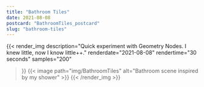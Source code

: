 ```yaml
---
title: "Bathroom Tiles"
date: 2021-08-08
postcard: "BathroomTiles_postcard"
slug: "bathroom-tiles"
---
```


{{< render_img
  description="Quick experiment with Geometry Nodes. I knew little, now I know little++."
  renderdate="2021-08-08"
  rendertime="30 seconds"
  samples="200"
   >}}
{{< image path="img/BathroomTiles" alt="Bathroom scene inspired by my shower" >}}
{{< /render_img >}}


